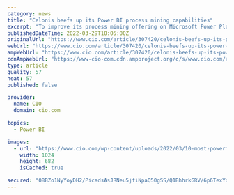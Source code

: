 ```yaml
---
category: news
title: "Celonis beefs up its Power BI process mining capabilities"
excerpt: "To improve its process mining offering on Microsoft Power Platform, Celonis has acquired Process Analytics Factory, developer of PAFnow"
publishedDateTime: 2022-03-29T10:05:00Z
originalUrl: "https://www.cio.com/article/307420/celonis-beefs-up-its-power-bi-process-mining-capabilities.html"
webUrl: "https://www.cio.com/article/307420/celonis-beefs-up-its-power-bi-process-mining-capabilities.html"
ampWebUrl: "https://www.cio.com/article/307420/celonis-beefs-up-its-power-bi-process-mining-capabilities.html/amp"
cdnAmpWebUrl: "https://www-cio-com.cdn.ampproject.org/c/s/www.cio.com/article/307420/celonis-beefs-up-its-power-bi-process-mining-capabilities.html/amp"
type: article
quality: 57
heat: 57
published: false

provider:
  name: CIO
  domain: cio.com

topics:
  - Power BI

images:
  - url: "https://www.cio.com/wp-content/uploads/2022/03/10-most-powerful-network-companies-primary2-100730524-orig.jpg?quality=50&strip=all&w=1024"
    width: 1024
    height: 682
    isCached: true

secured: "08BZo1NyYoyDH2/PicadsAsJRNeu5jfiNpaQ50gSS/Q1BhhrkGRV/6p6TexYdLQDEmYrf5hZaHGgsjq1wvc3j4RhrwBFvM9sgi+zIJd71GBT6Ao4Eon+SiOUPolZaZSvz/35noaUdYUInNiSCjY5jiV6FyHaKkx37kQZIzwBj7wKck7+HhJc8P4lUVQPMvxR7iymeLUdHSkEM16LwO12gw+iZnUNNMkcmAdR8py/tqlhIxUhmKINZDhG9os9SagKL2FhgRzu8+FKsZbpAn0smHlnxWOnVuaCT35ObVBOZw6dJDP2F/+W8fw9Y2/bojK/AVfq3sMRvD69WqxZJBS4UEgFxQ2XvHiajKlOjcmSuCU=;zmPmDw3wSuNj4Ui7Pg6DyA=="
---
```


